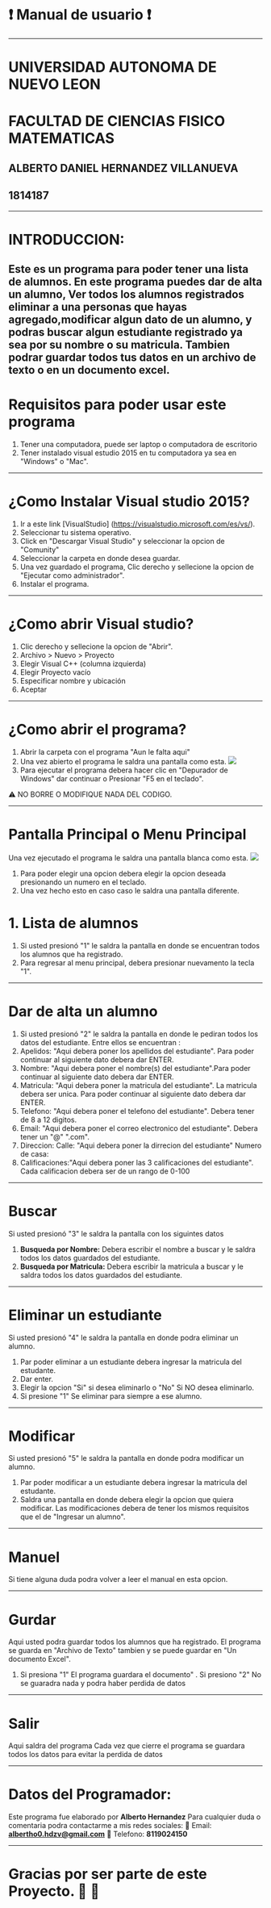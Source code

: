  # :heavy_exclamation_mark: Manual de usuario :heavy_exclamation_mark:
---
#  UNIVERSIDAD AUTONOMA DE NUEVO LEON
#  FACULTAD DE CIENCIAS FISICO MATEMATICAS
##        **ALBERTO DANIEL HERNANDEZ VILLANUEVA**
##                  **1814187**
---

# INTRODUCCION:
Este es un programa para poder tener una lista de alumnos.
En este programa puedes dar de alta un alumno, Ver todos los alumnos registrados
eliminar a una personas que hayas agregado,modificar algun dato de un alumno, y podras buscar algun estudiante registrado ya sea por su nombre o su matricula. Tambien podrar guardar todos tus datos en un archivo de texto o en un documento excel.
---

# Requisitos para poder usar este programa
1. Tener una computadora, puede ser laptop o computadora de escritorio
2. Tener instalado visual estudio 2015 en tu computadora ya sea en "Windows" o "Mac".

---
# ¿Como Instalar Visual studio 2015?
1. Ir a este link [VisualStudio] (https://visualstudio.microsoft.com/es/vs/).
2. Seleccionar tu sistema operativo.
3. Click en "Descargar Visual Studio" y seleccionar la opcion de "Comunity"
4. Seleccionar la carpeta en donde desea guardar.
5. Una vez guardado el programa, Clic derecho y sellecione la opcion de "Ejecutar como administrador".
6. Instalar el programa.
---
# ¿Como abrir Visual studio?
1. Clic derecho y sellecione la opcion de "Abrir".
2. Archivo > Nuevo > Proyecto
3. Elegir Visual C++ (columna izquierda)
4. Elegir Proyecto vacío
5. Especificar nombre y ubicación
6. Aceptar
---

# ¿Como abrir el programa?
1. Abrir la carpeta con el programa
  "Aun le falta aqui" 
3. Una vez abierto el programa le saldra una pantalla como esta.
 ![](/Escritorio/1.png)
4. Para ejecutar el programa debera hacer clic en "Depurador de Windows"  dar continuar o Presionar "F5 en el teclado".


:warning:  NO BORRE O MODIFIQUE NADA DEL CODIGO.

---
# Pantalla Principal o Menu Principal
Una vez ejecutado el programa le saldra una pantalla blanca como esta.
 ![](/Escritorio/2.png)

 1. Para poder elegir una opcion debera elegir la opcion deseada presionando un numero en el teclado.
 2. Una vez hecho esto en caso caso le saldra una pantalla diferente.

 # 1. Lista de alumnos
 1. Si usted presionó "1" le saldra la pantalla en donde se encuentran todos los alumnos que ha registrado.
 2. Para regresar al menu principal, debera presionar nuevamento la tecla "1".
 ---

# Dar de alta un alumno
1. Si usted presionó "2" le saldra la pantalla en donde le pediran todos los datos del estudiante.
Entre ellos se encuentran :
 1. Apelidos: "Aqui debera poner los apellidos del estudiante". Para poder continuar al siguiente dato debera dar ENTER.
 2. Nombre: "Aqui debera poner el nombre(s) del estudiante".Para poder continuar al siguiente dato debera dar ENTER.
 3. Matricula: "Aqui debera poner la matricula del estudiante". La matricula debera ser unica. Para poder continuar al siguiente dato debera dar ENTER.
 4. Telefono: "Aqui debera poner el telefono del estudiante". Debera tener de 8 a 12 digitos. 
 5. Email:  "Aqui debera poner el correo electronico del estudiante". Debera tener un "@"  ".com".
 7. Direccion:
    Calle:          "Aqui debera poner la dirrecion  del estudiante"
    Numero de casa:
 8. Calificaciones:"Aqui debera poner las 3 calificaciones del estudiante". Cada calificacion debera ser de un rango de 0-100
---

# Buscar
Si usted presionó "3" le saldra la pantalla con los siguintes datos
1. **Busqueda por Nombre:**
    Debera escribir el nombre a buscar y le saldra todos los datos guardados del estudiante.
2. **Busqueda por Matricula:** 
    Debera escribir la matricula a buscar y le saldra todos los datos guardados del estudiante.
---

# Eliminar un estudiante
Si usted presionó "4" le saldra la pantalla en donde podra eliminar un alumno.
1. Par poder eliminar a un estudiante debera ingresar la matricula del estudante.
2. Dar enter.
3. Elegir la opcion "Si" si desea eliminarlo o "No" Si NO desea eliminarlo.
4. Si presione "1" Se eliminar para siempre a ese alumno.
---

# Modificar
Si usted presionó "5" le saldra la pantalla en donde podra modificar un alumno.
1. Par poder modificar a un estudiante debera ingresar la matricula del estudante.
2. Saldra una pantalla en donde debera elegir la opcion que quiera modificar.
 Las modificaciones debera de tener los mismos requisitos que el de "Ingresar un alumno".

 ---

# Manuel
 Si tiene alguna duda podra volver a leer el manual en esta opcion.

 ---

# Gurdar
Aqui usted podra guardar todos los alumnos que ha registrado.
El programa se guarda en "Archivo de Texto"  tambien y se puede guardar en "Un documento Excel".
1. Si presiona "1" El programa guardara el documento" . Si presiono "2" No se guaradra nada y podra haber perdida de datos

---

# Salir
Aqui saldra del programa
    Cada vez que cierre el programa se guardara todos los datos para evitar la perdida de datos

---

# Datos del Programador:
Este programa fue elaborado por **Alberto Hernandez**
Para cualquier duda o comentaria podra contactarme a mis redes sociales:
    :email: Email: **albertho0.hdzv@gmail.com**
    :iphone: Telefono: **8119024150**

---

# Gracias por ser parte de este Proyecto. :pray: :pray:
